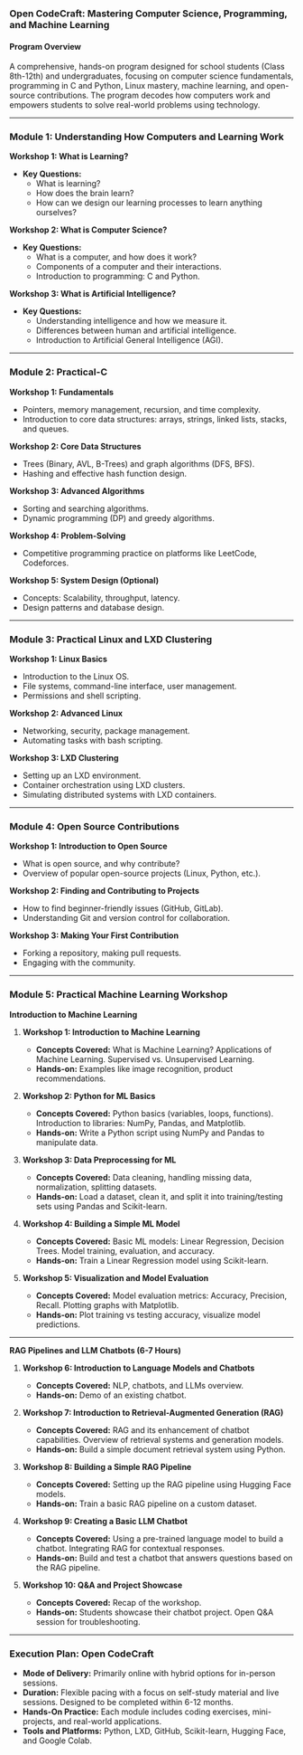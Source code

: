 ### **Open CodeCraft: Mastering Computer Science, Programming, and Machine Learning**

#### **Program Overview**
A comprehensive, hands-on program designed for school students (Class 8th-12th) and undergraduates, focusing on computer science fundamentals, programming in C and Python, Linux mastery, machine learning, and open-source contributions. The program decodes how computers work and empowers students to solve real-world problems using technology.

---

### **Module 1: Understanding How Computers and Learning Work**

**Workshop 1: What is Learning?**
- **Key Questions:**
  - What is learning?
  - How does the brain learn?
  - How can we design our learning processes to learn anything ourselves?

**Workshop 2: What is Computer Science?**
- **Key Questions:**
  - What is a computer, and how does it work?
  - Components of a computer and their interactions.
  - Introduction to programming: C and Python.

**Workshop 3: What is Artificial Intelligence?**
- **Key Questions:**
  - Understanding intelligence and how we measure it.
  - Differences between human and artificial intelligence.
  - Introduction to Artificial General Intelligence (AGI).

---

### **Module 2: Practical-C**

**Workshop 1: Fundamentals**
- Pointers, memory management, recursion, and time complexity.
- Introduction to core data structures: arrays, strings, linked lists, stacks, and queues.

**Workshop 2: Core Data Structures**
- Trees (Binary, AVL, B-Trees) and graph algorithms (DFS, BFS).
- Hashing and effective hash function design.

**Workshop 3: Advanced Algorithms**
- Sorting and searching algorithms.
- Dynamic programming (DP) and greedy algorithms.

**Workshop 4: Problem-Solving**
- Competitive programming practice on platforms like LeetCode, Codeforces.

**Workshop 5: System Design (Optional)**
- Concepts: Scalability, throughput, latency.
- Design patterns and database design.

---

### **Module 3: Practical Linux and LXD Clustering**

**Workshop 1: Linux Basics**
- Introduction to the Linux OS.
- File systems, command-line interface, user management.
- Permissions and shell scripting.

**Workshop 2: Advanced Linux**
- Networking, security, package management.
- Automating tasks with bash scripting.

**Workshop 3: LXD Clustering**
- Setting up an LXD environment.
- Container orchestration using LXD clusters.
- Simulating distributed systems with LXD containers.

---

### **Module 4: Open Source Contributions**

**Workshop 1: Introduction to Open Source**
- What is open source, and why contribute?
- Overview of popular open-source projects (Linux, Python, etc.).

**Workshop 2: Finding and Contributing to Projects**
- How to find beginner-friendly issues (GitHub, GitLab).
- Understanding Git and version control for collaboration.

**Workshop 3: Making Your First Contribution**
- Forking a repository, making pull requests.
- Engaging with the community.

---

### **Module 5: Practical Machine Learning Workshop**

**Introduction to Machine Learning**

1. **Workshop 1: Introduction to Machine Learning**
   - **Concepts Covered:** What is Machine Learning? Applications of Machine Learning. Supervised vs. Unsupervised Learning.
   - **Hands-on:** Examples like image recognition, product recommendations.

2. **Workshop 2: Python for ML Basics**
   - **Concepts Covered:** Python basics (variables, loops, functions). Introduction to libraries: NumPy, Pandas, and Matplotlib.
   - **Hands-on:** Write a Python script using NumPy and Pandas to manipulate data.

3. **Workshop 3: Data Preprocessing for ML**
   - **Concepts Covered:** Data cleaning, handling missing data, normalization, splitting datasets.
   - **Hands-on:** Load a dataset, clean it, and split it into training/testing sets using Pandas and Scikit-learn.

4. **Workshop 4: Building a Simple ML Model**
   - **Concepts Covered:** Basic ML models: Linear Regression, Decision Trees. Model training, evaluation, and accuracy.
   - **Hands-on:** Train a Linear Regression model using Scikit-learn.

5. **Workshop 5: Visualization and Model Evaluation**
   - **Concepts Covered:** Model evaluation metrics: Accuracy, Precision, Recall. Plotting graphs with Matplotlib.
   - **Hands-on:** Plot training vs testing accuracy, visualize model predictions.

---

**RAG Pipelines and LLM Chatbots (6-7 Hours)**

1. **Workshop 6: Introduction to Language Models and Chatbots**
   - **Concepts Covered:** NLP, chatbots, and LLMs overview.
   - **Hands-on:** Demo of an existing chatbot.

2. **Workshop 7: Introduction to Retrieval-Augmented Generation (RAG)**
   - **Concepts Covered:** RAG and its enhancement of chatbot capabilities. Overview of retrieval systems and generation models.
   - **Hands-on:** Build a simple document retrieval system using Python.

3. **Workshop 8: Building a Simple RAG Pipeline**
   - **Concepts Covered:** Setting up the RAG pipeline using Hugging Face models.
   - **Hands-on:** Train a basic RAG pipeline on a custom dataset.

4. **Workshop 9: Creating a Basic LLM Chatbot**
   - **Concepts Covered:** Using a pre-trained language model to build a chatbot. Integrating RAG for contextual responses.
   - **Hands-on:** Build and test a chatbot that answers questions based on the RAG pipeline.

5. **Workshop 10: Q&A and Project Showcase**
   - **Concepts Covered:** Recap of the workshop.
   - **Hands-on:** Students showcase their chatbot project. Open Q&A session for troubleshooting.

---

### **Execution Plan: Open CodeCraft**

- **Mode of Delivery:** Primarily online with hybrid options for in-person sessions.
- **Duration:** Flexible pacing with a focus on self-study material and live sessions. Designed to be completed within 6-12 months.
- **Hands-On Practice:** Each module includes coding exercises, mini-projects, and real-world applications.
- **Tools and Platforms:** Python, LXD, GitHub, Scikit-learn, Hugging Face, and Google Colab.

